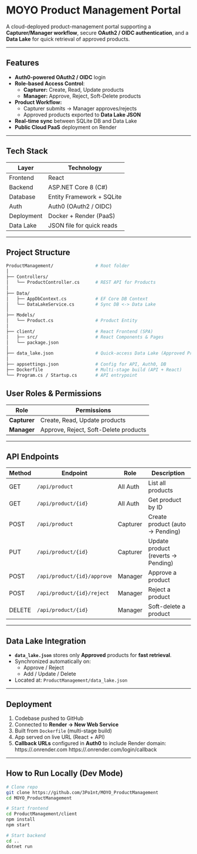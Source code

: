 # MOYO Product Management Portal

A cloud-deployed product-management portal supporting a **Capturer/Manager workflow**, secure **OAuth2 / OIDC authentication**, and a **Data Lake** for quick retrieval of approved products.

---

## Features

- **Auth0-powered OAuth2 / OIDC** login
- **Role-based Access Control**:
  - **Capturer:** Create, Read, Update products
  - **Manager:** Approve, Reject, Soft-Delete products
- **Product Workflow:**
  - Capturer submits → Manager approves/rejects
  - Approved products exported to **Data Lake JSON**
- **Real-time sync** between SQLite DB and Data Lake
- **Public Cloud PaaS** deployment on Render

---

## Tech Stack

| Layer         | Technology                  |
|---------------|----------------------------|
| Frontend      | React                       |
| Backend       | ASP.NET Core 8 (C#)         |
| Database      | Entity Framework + SQLite   |
| Auth          | Auth0 (OAuth2 / OIDC)       |
| Deployment    | Docker + Render (PaaS)      |
| Data Lake     | JSON file for quick reads   |

---

## Project Structure
```bash
ProductManagement/                # Root folder
│
├── Controllers/
│   └── ProductController.cs      # REST API for Products
│
├── Data/
│   ├── AppDbContext.cs           # EF Core DB Context
│   └── DataLakeService.cs        # Sync DB <-> Data Lake
│
├── Models/
│   └── Product.cs                # Product Entity
│
├── client/                       # React Frontend (SPA)
│   ├── src/                      # React Components & Pages
│   └── package.json
│
├── data_lake.json                # Quick-access Data Lake (Approved Products)
│
├── appsettings.json              # Config for API, Auth0, DB
├── Dockerfile                    # Multi-stage build (API + React)
└── Program.cs / Startup.cs       # API entrypoint
```

## User Roles & Permissions

| Role            | Permissions                                   |
|-----------------|-----------------------------------------------|
| **Capturer**    | Create, Read, Update products                 |
| **Manager**     | Approve, Reject, Soft-Delete products         |

---

## API Endpoints

| Method | Endpoint                     | Role       | Description                           |
|--------|------------------------------|------------|---------------------------------------|
| GET    | `/api/product`                | All Auth   | List all products                     |
| GET    | `/api/product/{id}`           | All Auth   | Get product by ID                     |
| POST   | `/api/product`                | Capturer   | Create product (auto → Pending)       |
| PUT    | `/api/product/{id}`           | Capturer   | Update product (reverts → Pending)    |
| POST   | `/api/product/{id}/approve`   | Manager    | Approve a product                     |
| POST   | `/api/product/{id}/reject`    | Manager    | Reject a product                      |
| DELETE | `/api/product/{id}`           | Manager    | Soft-delete a product                 |

---

## Data Lake Integration
- **`data_lake.json`** stores only **Approved** products for **fast retrieval**.
- Synchronized automatically on:
  - Approve / Reject
  - Add / Update / Delete
- Located at: `ProductManagement/data_lake.json`

---

## Deployment
1. Codebase pushed to GitHub
2. Connected to **Render → New Web Service**
3. Built from `Dockerfile` (multi-stage build)
4. App served on live URL (React + API)
5. **Callback URLs** configured in **Auth0** to include Render domain:
    https://<your-app>.onrender.com
    https://<your-app>.onrender.com/login/callback

---

## How to Run Locally (Dev Mode)
```bash
# Clone repo
git clone https://github.com/3Po1nt/MOYO_ProductManagement
cd MOYO_ProductManagement

# Start frontend
cd ProductManagement/client
npm install
npm start

# Start backend
cd ..
dotnet run

